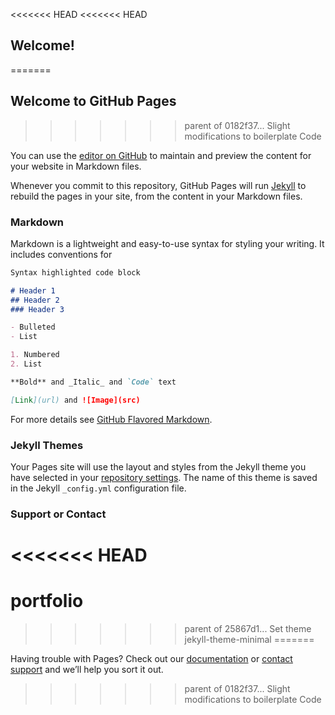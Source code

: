 <<<<<<< HEAD
<<<<<<< HEAD
## Welcome!
=======
## Welcome to GitHub Pages
>>>>>>> parent of 0182f37... Slight modifications to boilerplate Code

You can use the [editor on GitHub](https://github.com/dCO2/portfolio/edit/master/README.md) to maintain and preview the content for your website in Markdown files.

Whenever you commit to this repository, GitHub Pages will run [Jekyll](https://jekyllrb.com/) to rebuild the pages in your site, from the content in your Markdown files.

### Markdown

Markdown is a lightweight and easy-to-use syntax for styling your writing. It includes conventions for

```markdown
Syntax highlighted code block

# Header 1
## Header 2
### Header 3

- Bulleted
- List

1. Numbered
2. List

**Bold** and _Italic_ and `Code` text

[Link](url) and ![Image](src)
```

For more details see [GitHub Flavored Markdown](https://guides.github.com/features/mastering-markdown/).

### Jekyll Themes

Your Pages site will use the layout and styles from the Jekyll theme you have selected in your [repository settings](https://github.com/dCO2/portfolio/settings). The name of this theme is saved in the Jekyll `_config.yml` configuration file.

### Support or Contact
<<<<<<< HEAD
=======
# portfolio
>>>>>>> parent of 25867d1... Set theme jekyll-theme-minimal
=======

Having trouble with Pages? Check out our [documentation](https://help.github.com/categories/github-pages-basics/) or [contact support](https://github.com/contact) and we’ll help you sort it out.
>>>>>>> parent of 0182f37... Slight modifications to boilerplate Code
